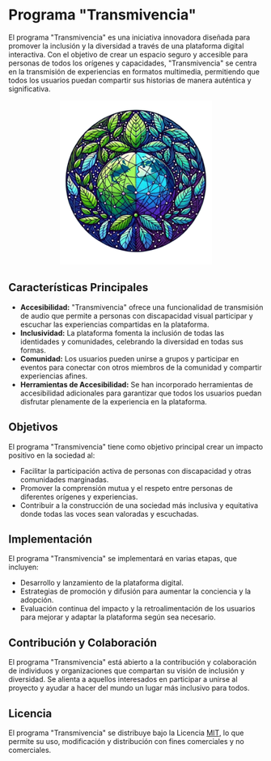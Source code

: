 # Programa "Transmivencia"

El programa "Transmivencia" es una iniciativa innovadora diseñada para promover la inclusión y la diversidad a través de una plataforma digital interactiva. Con el objetivo de crear un espacio seguro y accesible para personas de todos los orígenes y capacidades, "Transmivencia" se centra en la transmisión de experiencias en formatos multimedia, permitiendo que todos los usuarios puedan compartir sus historias de manera auténtica y significativa.

<p align="center">
  <img src="./frontend/src/assets/principal-image.png" alt="Imagen principal" width="300">
</p>

## Características Principales

- **Accesibilidad:** "Transmivencia" ofrece una funcionalidad de transmisión de audio que permite a personas con discapacidad visual participar y escuchar las experiencias compartidas en la plataforma.
- **Inclusividad:** La plataforma fomenta la inclusión de todas las identidades y comunidades, celebrando la diversidad en todas sus formas.
- **Comunidad:** Los usuarios pueden unirse a grupos y participar en eventos para conectar con otros miembros de la comunidad y compartir experiencias afines.
- **Herramientas de Accesibilidad:** Se han incorporado herramientas de accesibilidad adicionales para garantizar que todos los usuarios puedan disfrutar plenamente de la experiencia en la plataforma.

## Objetivos

El programa "Transmivencia" tiene como objetivo principal crear un impacto positivo en la sociedad al:
- Facilitar la participación activa de personas con discapacidad y otras comunidades marginadas.
- Promover la comprensión mutua y el respeto entre personas de diferentes orígenes y experiencias.
- Contribuir a la construcción de una sociedad más inclusiva y equitativa donde todas las voces sean valoradas y escuchadas.

## Implementación

El programa "Transmivencia" se implementará en varias etapas, que incluyen:
- Desarrollo y lanzamiento de la plataforma digital.
- Estrategias de promoción y difusión para aumentar la conciencia y la adopción.
- Evaluación continua del impacto y la retroalimentación de los usuarios para mejorar y adaptar la plataforma según sea necesario.

## Contribución y Colaboración

El programa "Transmivencia" está abierto a la contribución y colaboración de individuos y organizaciones que compartan su visión de inclusión y diversidad. Se alienta a aquellos interesados en participar a unirse al proyecto y ayudar a hacer del mundo un lugar más inclusivo para todos.

## Licencia

El programa "Transmivencia" se distribuye bajo la Licencia [MIT](https://opensource.org/licenses/MIT), lo que permite su uso, modificación y distribución con fines comerciales y no comerciales.